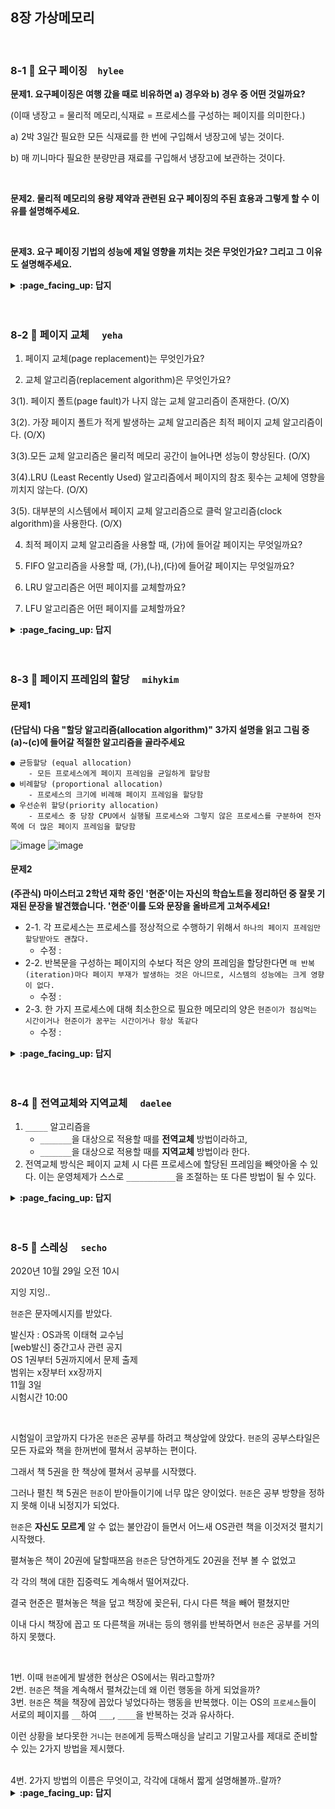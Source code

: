 
## 8장 가상메모리

<br>

### 8-1 :fallen_leaf: 요구 페이징　`hylee`
 
**문제1. 요구페이징은 여행 갔을 때로 비유하면 a) 경우와 b) 경우 중 어떤 것일까요?**

(이때 냉장고 = 물리적 메모리,식재료 = 프로세스를 구성하는 페이지를 의미한다.)

a) 2박 3일간 필요한 모든 식재료를 한 번에 구입해서 냉장고에 넣는 것이다. 

b) 매 끼니마다 필요한 분량만큼 재료를 구입해서 냉장고에 보관하는 것이다.


<br>

**문제2. 물리적 메모리의 용량 제약과 관련된 요구 페이징의 주된 효용과 그렇게 할 수 이유를 설명해주세요.**

<br>

**문제3. 요구 페이징 기법의 성능에 제일 영향을 끼치는 것은 무엇인가요? 그리고 그 이유도 설명해주세요.**



<details>
<summary> <b> :page_facing_up: 답지 </b>  </summary>
<div markdown="1">
 
 **문제1. 요구페이징은 여행 갔을 때로 비유하면 a) 경우와 b) 경우 중 어떤 것일까요?**

(이때 냉장고 = 물리적 메모리,식재료 = 프로세스를 구성하는 페이지를 의미한다.)

a) 2박 3일간 필요한 모든 식재료를 한 번에 구입해서 냉장고에 넣는 것이다. 

b) 매 끼니마다 필요한 분량만큼 재료를 구입해서 냉장고에 보관하는 것이다.

> 정답 b

요구 페이징 기법에서는 당장 실행에 필요한 페이지만을 메모리에 적재해서 사용한다.



<br>

**문제2. 물리적 메모리의 용량 제약과 관련된 요구 페이징의 주된 효용과 그렇게 할 수 이유를 설명해주세요.**

> 정답 : 주된 효용은 프로그램이 물리적 메모리의 용량 제약을 벗어날 수 있도록 해주는 것이다.

> 이유 : 프로그램을 구성하는 페이지 중 일부만을 메모리에 적재하게 되므로 물리적 메모리의 용량보다 큰 프로그램도 실행할 수 있게 된다.

<br>

**문제3. 요구 페이징 기법의 성능에 제일 영향을 끼치는 것은 무엇인가요? 그리고 그 이유도 설명해주세요.**

> 정답 : 페이지 부재의 발생 빈도

> 이유 : 페이지 부재가 일어나면 요청된 페이지를 디스크로부터 메모리로 읽어오는 막대한 오버헤드가 발생하기 때문이다.

이때 발생하는 오버헤드 4가지

1. 페이지 부재 발생처리 오버헤드

2. 메모리에 빈 프레임이 없는 경우 스왑 아웃 오버헤드 

3. 요청된 페이지의 스왑 인 오버헤드 

4. 프로세스의 재시작 오버헤드

</div>
</details>
<br><br>

### 8-2 :fallen_leaf: 페이지 교체	　`yeha`
 
1. 페이지 교체(page replacement)는 무엇인가요?  

> 

2. 교체 알고리즘(replacement algorithm)은 무엇인가요?  

>

3(1). 페이지 폴트(page fault)가 나지 않는 교체 알고리즘이 존재한다. (O/X)  

3(2). 가장 페이지 폴트가 적게 발생하는 교체 알고리즘은 최적 페이지 교체 알고리즘이다. (O/X)    

3(3).모든 교체 알고리즘은 물리적 메모리 공간이 늘어나면 성능이 향상된다. (O/X)  

3(4).LRU (Least Recently Used) 알고리즘에서 페이지의 참조 횟수는 교체에 영향을 끼치지 않는다. (O/X)  

3(5). 대부분의 시스템에서 페이지 교체 알고리즘으로 클럭 알고리즘(clock algorithm)을 사용한다. (O/X)   

4. 최적 페이지 교체 알고리즘을 사용할 때, (가)에 들어갈 페이지는 무엇일까요?   

5. FIFO 알고리즘을 사용할 때, (가),(나),(다)에 들어갈 페이지는 무엇일까요?   

6. LRU 알고리즘은 어떤 페이지를 교체할까요?  

7. LFU 알고리즘은 어떤 페이지를 교체할까요? 

<details>
<summary> <b> :page_facing_up: 답지 </b>  </summary>
<div markdown="1">
 
1. 페이지 교체(page replacement)는 무엇인가요?  

>메모리에 올라와 있는 페이지 중 하나를 디스크로 쫓아내 메모리에 빈 공간을 확보하는 작업  

2. 교체 알고리즘(replacement algorithm)은 무엇인가요?  

>페이치 교체를 할 때 어떤 프레임에 있는 페이지를 쫓아낼 것인지 결정하는 알고리즘  

3(1). 페이지 폴트(page fault)가 나지 않는 교체 알고리즘이 존재한다. (O/X)  

>페이지 폴트(page fault)가 나지 않는 교체 알고리즘이 존재한다. (X)  

⇒ 처음 참조될 때 페이지 폴트가 항상 발생된다.  

3(2). 가장 페이지 폴트가 적게 발생하는 교체 알고리즘은 최적 페이지 교체 알고리즘이다. (O/X)  

>가장 페이지 폴트가 적게 발생하는 교체 알고리즘은 최적 페이지 교체 알고리즘이다. (O)  

=> 최적 페이지 교체 알고리즘은 미래에 어떤 페이지가 어떤 순서로 참조될지 알고 있다는 전제하에 알고리즘을 운영한다. (실제 시스템에서 온라인으로 사용할 수 없다. 오프라인 알고리즘이라고 부른다.) 가장 적은 페이지 부재율을 보장하므로 다른 알고리즘의 성능에 대한 상한선을 제공한다. 따라서 어떤 시스템에서 새로운 교체 알고리즘을 설계했는데 그 성능이 빌레디의 최적 알고리즘과 유사하다면 더 이상 그 시스템을 위한 교체 알고리즘의 연구가 필요하지 않음을 뜻한다.  

3(3).모든 교체 알고리즘은 물리적 메모리 공간이 늘어나면 성능이 향상된다. (O/X)  

>모든 교체 알고리즘은 물리적 메모리 공간이 늘어나면 성능이 향상된다. (X)  

=> FIFO알고리즘은 메모리가 증가해도 페이지 폴트가 늘어나 성능이 더 나빠진다. (FIFO의 이상현상 FIFO anomaly)  

3(4).LRU (Least Recently Used) 알고리즘에서 페이지의 참조 횟수는 교체에 영향을 끼치지 않는다. (O/X)  

>LRU (Least Recently Used) 알고리즘에서 페이지의 참조 횟수는 교체에 영향을 끼치지 않는다. (O)  

=> 마지막으로 참조한 시점이 가장 오래 된 페이지를 교체한다. LFU (Least Frequently Used) 알고리즘은 페이지의 참조 횟수로 교체시킬 페이지를 결정한다.  

3(5). 대부분의 시스템에서 페이지 교체 알고리즘으로 클럭 알고리즘(clock algorithm)을 사용한다. (O/X)   

>대부분의 시스템에서 페이지 교체 알고리즘으로 클럭 알고리즘(clock algorithm)을 사용한다. (O)    

=> 프로세스 A가 CPU를 가지고 있으면서 주소 변환 시도를 한다고 할 때, 요청한 메모리가 물리적 메모리에 없으면 (페이지 폴트) 스왑 영역에서 가져온다. 이 때 디스크 접근을 필요로 하기 때문에 CPU제어권이 OS로 넘어간다. OS는 디스크에 있던 메모리가 올라온 시간은 알 수 있다. 하지만 어떤 페이지가 메모리에 있는데 다시 참조되는 상황 (가장 오래 전 참조된 페이지를 쫓아내야 하는데(LRU) 어떤 페이지가 가장 오래 전에 참조됐는지, 가장 참조 횟수가 적은 페이지를 쫓아내야 하는데 (LFU) 어떤 페이지가 가장 참조 횟수가 적은지 등등) 은 OS는 알 수가 없다. 이러한 이유로 LRU 알고리즘이나 LFU 알고리즘은 가상 메모리에서 사용할 수 없고, 버퍼 캐싱과 웹 캐싱에선 사용된다. (강의에서 뒷부분에 나온다고 합니다)  

4. 최적 페이지 교체 알고리즘을 사용할 때, (가)에 들어갈 페이지는 무엇일까요?   

![https://s3-us-west-2.amazonaws.com/secure.notion-static.com/4f28d989-451b-43fc-a593-6d0c6cc7b6a5/Screen_Shot_2020-10-29_at_8.59.46_AM.png](https://s3-us-west-2.amazonaws.com/secure.notion-static.com/4f28d989-451b-43fc-a593-6d0c6cc7b6a5/Screen_Shot_2020-10-29_at_8.59.46_AM.png)

>5

5. FIFO 알고리즘을 사용할 때, (가),(나),(다)에 들어갈 페이지는 무엇일까요?    

![https://s3-us-west-2.amazonaws.com/secure.notion-static.com/05b00c56-caf4-4852-bdc9-c4e7da372a59/Screen_Shot_2020-10-29_at_9.45.12_AM.png](https://s3-us-west-2.amazonaws.com/secure.notion-static.com/05b00c56-caf4-4852-bdc9-c4e7da372a59/Screen_Shot_2020-10-29_at_9.45.12_AM.png)

>4,1,2

6. LRU 알고리즘은 어떤 페이지를 교체할까요?  

>1

7. LFU 알고리즘은 어떤 페이지를 교체할까요?  

>4

![https://s3-us-west-2.amazonaws.com/secure.notion-static.com/dc6a8d63-a3a5-41b4-847d-2d1a01e42802/Screen_Shot_2020-10-29_at_9.48.29_AM.png](https://s3-us-west-2.amazonaws.com/secure.notion-static.com/dc6a8d63-a3a5-41b4-847d-2d1a01e42802/Screen_Shot_2020-10-29_at_9.48.29_AM.png)

6. 클럭 알고리즘이 동작하고 있습니다. (가), (나)에 들어갈 숫자는 무엇일까요?  

![https://s3-us-west-2.amazonaws.com/secure.notion-static.com/866aa48c-e8b9-465d-820b-e3514d73bbcf/Screen_Shot_2020-10-29_at_9.49.57_AM.png](https://s3-us-west-2.amazonaws.com/secure.notion-static.com/866aa48c-e8b9-465d-820b-e3514d73bbcf/Screen_Shot_2020-10-29_at_9.49.57_AM.png)

>0,0

⇒ reference bit이 1이다 → 0으로 바꾸고 다음 것 확인 → 1 이면 0 으로 바꿈 → 0 이면 교체  

reference bit = 1 → 시계바늘이 한 바퀴 도는 동안 이 페이지 참조가 한번은 있었다

reference bit = 0 → 시계바늘이 한 바퀴 도는 동안 이 페이지 참조가 없었다

</div>
</details>
<br><br>



### 8-3 :fallen_leaf: 페이지 프레임의 할당	　`mihykim`
#### 문제1
__(단답식) 다음 "할당 알고리즘(allocation algorithm)" 3가지 설명을 읽고 그림 중 (a)~(c)에 들어갈 적절한 알고리즘을 골라주세요__
```
● 균등할당 (equal allocation)
    - 모든 프로세스에게 페이지 프레임을 균일하게 할당함
● 비례할당 (proportional allocation)
    - 프로세스의 크기에 비례해 페이지 프레임을 할당함
● 우선순위 할당(priority allocation)
    - 프로세스 중 당장 CPU에서 실행될 프로세스와 그렇지 않은 프로세스를 구분하여 전자 쪽에 더 많은 페이지 프레임을 할당함
```

![image](https://user-images.githubusercontent.com/60066472/97395932-655ed780-1929-11eb-87b7-27cf19fb44ca.png)
![image](https://user-images.githubusercontent.com/60066472/97396453-76f4af00-192a-11eb-851e-81946be69e4a.png)

#### 문제2 
__(주관식) 마이스터고 2학년 재학 중인 '현준'이는 자신의 학습노트을 정리하던 중 잘못 기재된 문장을 발견했습니다. '현준'이를 도와 문장을 올바르게 고쳐주세요!__
- 2-1. 각 프로세스는 프로세스를 정상적으로 수행하기 위해서 `하나의 페이지 프레임만 할당받아도 괜찮다.`
  - 수정 : 
- 2-2. 반복문을 구성하는 페이지의 수보다 적은 양의 프레임을 할당한다면 `매 반복(iteration)마다 페이지 부재가 발생하는 것은 아니므로, 시스템의 성능에는 크게 영향이 없다.`
  - 수정 : 
- 2-3. 한 가지 프로세스에 대해 최소한으로 필요한 메모리의 양은 `현준이가 점심먹는 시간이거나 현준이가 꿈꾸는 시간이거나 항상 똑같다`
  - 수정 : 

<details>
 
<summary> <b> :page_facing_up: 답지 </b>  </summary>
<div markdown="1">

#### 문제1
![image](https://user-images.githubusercontent.com/60066472/97396437-6c3a1a00-192a-11eb-8a66-1c439d917c41.png)

#### 문제2
- 2-1. 각 프로세스는 프로세스를 정상적으로 수행하기 위해서 `하나의 페이지 프레임만 할당받아도 괜찮다.`
  - 수정 : 각 프로세스는 프로세스를 정상적으로 수행하기 위해서 `적어도 일정 수준 이상의 페이지 프레임을 할당받아야 한다.`
- 2-2. 반복문을 구성하는 페이지의 수보다 적은 양의 프레임을 할당한다면 `매 반복(iteration)마다 페이지 부재가 발생하는 것은 아니므로, 시스템의 성능에는 크게 영향이 없다.`
  - 수정 : 반복문을 구성하는 페이지의 수보다 적은 양의 프레임을 할당한다면 `매 반복(iteration)마다 적어도 한 번 이상의 페이지 부재가 발생해 결과적으로 시스템의 성능이 현저히 떨어지게 된다.`
- 2-3. 한 가지 프로세스에 대해 최소한으로 필요한 메모리의 양은 `현준이가 점심먹는 시간이거나 현준이가 꿈꾸는 시간이거나 항상 똑같다`
  - 수정 : 한 가지 프로세스에 대해 최소한으로 필요한 메모리의 양은 `시간에 따라 다를 수 있다.`

</div>
</details>
<br><br>

### 8-4 :fallen_leaf: 전역교체와 지역교체	　`daelee`
 
1. `_____` 알고리즘을 
   - `_______`을 대상으로 적용할 때를 **전역교체** 방법이라하고, 
   - `_______`을 대상으로 적용할 때를 **지역교체** 방법이라 한다.
2. 전역교체 방식은 페이지 교체 시 다른 프로세스에 할당된 프레임을 빼앗아올 수 있다. 이는 운영체제가 스스로 `___________`을 조절하는 또 다른 방법이 될 수 있다.


<details>
<summary> <b> :page_facing_up: 답지 </b>  </summary>
<div markdown="1">
 
1. 페이지 교체 알고리즘을 
   - 물리적 메모리 내에 존재하는 전체 프레임을 대상으로 적용할 때를 전역교체 방법이라하고, 
   - 프로세스별로 독자적으로 적용할 때를 지역교체 방법이라 한다.
2. 전역교체 방식은 페이지 교체 시 다른 프로세스에 할당된 프레임을 빼앗아올 수 있다. 이는 프로세스별 프레임 할당량을 조절하는 또 다른 방법이 될 수 있다. 

</div>
</details>
<br><br>

### 8-5 :fallen_leaf: 스레싱 	　`secho`
 
 
2020년 10월 29일 오전 10시

지잉 지잉..

`현준`은 문자메시지를 받았다.

발신자 : OS과목 이태혁 교수님
<br>
[web발신] 중간고사 관련 공지
<br>
OS 1권부터 5권까지에서 문제 출제
<br>
범위는 x장부터 xx장까지 
<br>
11월 3일
<br>
시험시간 10:00


<br>

시험일이 코앞까지 다가온
`현준`은 공부를 하려고 책상앞에 앉았다.
`현준`의 공부스타일은 모든 자료와 책을 한꺼번에 펼쳐서 공부하는 편이다.

그래서 책 5권을 한 책상에 펼쳐서 공부를 시작했다.

그러나 펼친 책 5권은 `현준`이 받아들이기에 너무 많은 양이었다.
`현준`은 공부 방향을 정하지 못해 이내 뇌정지가 되었다.

`현준`은 **자신도 모르게** 알 수 없는 불안감이 들면서 어느새 OS관련 책을 이것저것 펼치기 시작했다.

펼쳐놓은 책이 20권에 달할때쯔음 `현준`은 당연하게도 20권을 전부 볼 수 없었고

각 각의 책에 대한 집중력도 계속해서 떨어져갔다.

결국 현준은 펼쳐놓은 책을 덮고 책장에 꽂은뒤, 다시 다른 책을 빼어 펼쳤지만

이내 다시 책장에 꼽고 또 다른책을 꺼내는 등의 행위를 반복하면서 `현준`은 공부를 거의 하지 못했다.

<br>

1번. 이때 `현준`에게 발생한 현상은 OS에서는 뭐라고할까?
<br>
2번. `현준`은 책을 계속해서 펼쳐갔는데 왜 이런 행동을 하게 되었을까?
<br>
3번. `현준`은 책을 책장에 꼽았다 넣었다하는 행동을 반복했다. 이는 OS의 `프로세스`들이 서로의 페이지를 `__`하여 `___`, `____`을 반복하는 것과 유사하다. 
<br>

이런 상황을 보다못한 `거니`는 `현준`에게 등짝스매싱을 날리고 기말고사를 제대로 준비할 수 있는 2가지 방법을 제시했다.

<br>
4번. 2가지 방법의 이름은 무엇이고, 각각에 대해서 짧게 설명해볼까..랄까?
<br>
<details>
<summary> <b> :page_facing_up: 답지 </b>  </summary>
<div markdown="1">
 
1번. 쓰레싱현상
2번. 집중(반복)적으로 참조되는 페이지들의 집합을 메모리에 올리지 못하면 부재율이 상승해 CPU이용률이 낮아지게 되는데 OS는 이런 상황을 인지하지 못하고 이용률을 높이기 위해 PS를 메모리에 더 많이 올리기 시작한다.
3번. MPD가 높아지고 페이지 부재가 발생하면서 프로세스들은 페이지를 교체하는데 이때 스왑인, 아웃을 반복하면서 결국 CPU는 일을 하지 못한다.
  
4번
워킹셋 알고리즘
 - 집중참조 페이지 보장
 - 모두 못올리면 스왑아웃
 - 윈도우 크기에 따라 CPU이용률이 달라질 수 있음, 메모리 필요에 따라 동적으로 프레임할당
페이지 부재빈도알고리즘
- 페이지 부재유 조사해 메모리 양 동적으로 조절
- 부재율이 상한선 넘으면 그 프로세스에 프레임 추가할당, 없으면 일부 프로세스 스왑아웃
- 하한선 이하면 그 프로세스 프레임 줄임, 모두 할당하고 프레임 남으면 스왑 아웃된 프로세스에게 프레임 할당

</div>
</details>
<br><br>

